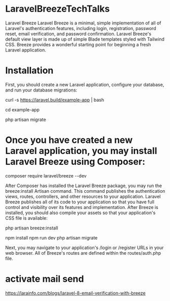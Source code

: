 # LaravelBreezeTechTalks

Laravel Breeze
Laravel Breeze is a minimal, simple implementation of all of Laravel's authentication features, including login, registration, password reset, email verification, and password confirmation. Laravel Breeze's default view layer is made up of simple Blade templates styled with Tailwind CSS. Breeze provides a wonderful starting point for beginning a fresh Laravel application.

# Installation
First, you should create a new Laravel application, configure your database, and run your database migrations:

curl -s https://laravel.build/example-app | bash

cd example-app

php artisan migrate

 # Once you have created a new Laravel application, you may install Laravel Breeze using Composer:

composer require laravel/breeze --dev

After Composer has installed the Laravel Breeze package, you may run the breeze:install Artisan command. This command publishes the authentication views, routes, controllers, and other resources to your application. Laravel Breeze publishes all of its code to your application so that you have full control and visibility over its features and implementation. After Breeze is installed, you should also compile your assets so that your application's CSS file is available:

php artisan breeze:install

npm install
npm run dev
php artisan migrate

Next, you may navigate to your application's /login or /register URLs in your web browser. All of Breeze's routes are defined within the routes/auth.php file.

# activate mail send

https://larainfo.com/blogs/laravel-8-email-verification-with-breeze
